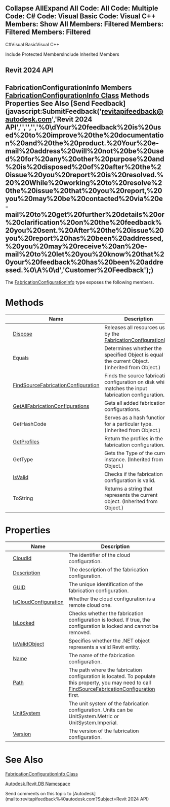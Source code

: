 ﻿

Collapse AllExpand All Code: All Code: Multiple Code: C# Code: Visual Basic Code: Visual C++  Members: Show All Members: Filtered Members: Filtered Members: Filtered   
---  
  
C#Visual BasicVisual C++

Include Protected MembersInclude Inherited Members

Revit 2024 API  
---  
FabricationConfigurationInfo Members  
[FabricationConfigurationInfo Class](c4977168-c9d5-73a7-328c-902330e638c7.md) Methods Properties See Also [Send Feedback](javascript:SubmitFeedback\('revitapifeedback@autodesk.com','Revit 2024 API','','','','%0\\dYour%20feedback%20is%20used%20to%20improve%20the%20documentation%20and%20the%20product.%20Your%20e-mail%20address%20will%20not%20be%20used%20for%20any%20other%20purpose%20and%20is%20disposed%20of%20after%20the%20issue%20you%20report%20is%20resolved.%20%20While%20working%20to%20resolve%20the%20issue%20that%20you%20report,%20you%20may%20be%20contacted%20via%20e-mail%20to%20get%20further%20details%20or%20clarification%20on%20the%20feedback%20you%20sent.%20After%20the%20issue%20you%20report%20has%20been%20addressed,%20you%20may%20receive%20an%20e-mail%20to%20let%20you%20know%20that%20your%20feedback%20has%20been%20addressed.%0\\A%0\\d','Customer%20Feedback'\);)  
---  
  
The [FabricationConfigurationInfo](c4977168-c9d5-73a7-328c-902330e638c7.md) type exposes the following members.

# Methods

|  | Name | Description |
| --- | --- | --- |
|  | [Dispose](30a8e998-203f-3966-b9af-de12b6686e80.md) | Releases all resources used by the [FabricationConfigurationInfo](c4977168-c9d5-73a7-328c-902330e638c7.md) |
|  | Equals | Determines whether the specified Object is equal to the current Object. (Inherited from Object.) |
|  | [FindSourceFabricationConfiguration](39baf971-3d20-1997-ce18-979d42cdc307.md) | Finds the source fabrication configuration on disk which matches the input fabrication configuration. |
|  | [GetAllFabricationConfigurations](3450b8a8-63ac-543c-1813-1b30b0987a1d.md) | Gets all added fabrication configurations. |
|  | GetHashCode | Serves as a hash function for a particular type.  (Inherited from Object.) |
|  | [GetProfiles](5f5ee020-16fb-ada3-dee2-5b999c1cd643.md) | Return the profiles in the fabrication configuration. |
|  | GetType | Gets the Type of the current instance. (Inherited from Object.) |
|  | [IsValid](8f8060c2-b41b-1624-a5f4-7fd1e8a19561.md) | Checks if the fabrication configuration is valid. |
|  | ToString | Returns a string that represents the current object. (Inherited from Object.) |
  
# Properties

|  | Name | Description |
| --- | --- | --- |
|  | [CloudId](50f059d3-4a5c-1810-34ea-c9d06e7f5ad9.md) | The identifier of the cloud configuration. |
|  | [Description](7dfe68f2-7360-3471-40c0-d7d6c70ade99.md) | The description of the fabrication configuration. |
|  | [GUID](b42050aa-c8a8-9591-6dee-6cd952c4a0ec.md) | The unique identification of the fabrication configuration. |
|  | [IsCloudConfiguration](549984a9-6079-3d8f-e94b-b3d725b3607d.md) | Whether the cloud configuration is a remote cloud one. |
|  | [IsLocked](bee1d753-b076-854a-d51d-d22ea938f53b.md) | Checks whether the fabrication configuration is locked. If true, the configuration is locked and cannot be removed. |
|  | [IsValidObject](64d66d25-4633-8153-64ec-bdb84841af69.md) | Specifies whether the .NET object represents a valid Revit entity. |
|  | [Name](b7088c16-e145-f01a-7e9d-90a6972bf58d.md) | The name of the fabrication configuration. |
|  | [Path](96bd31b5-c03b-0cc6-b1de-782fa0e24b8c.md) | The path where the fabrication configuration is located. To populate this property, you may need to call [FindSourceFabricationConfiguration](39baf971-3d20-1997-ce18-979d42cdc307.md) first. |
|  | [UnitSystem](dc5ae157-bc0c-c60f-0909-e602638d6030.md) | The unit system of the fabrication configuration. Units can be UnitSystem.Metric or UnitSystem.Imperial. |
|  | [Version](64612f09-b5f0-d026-94b8-4eb2212ad9f4.md) | The version of the fabrication configuration. |
  
# See Also

[FabricationConfigurationInfo Class](c4977168-c9d5-73a7-328c-902330e638c7.md)

[Autodesk.Revit.DB Namespace](87546ba7-461b-c646-cbb1-2cb8f5bff8b2.md)

Send comments on this topic to [Autodesk](mailto:revitapifeedback%40autodesk.com?Subject=Revit 2024 API)